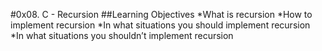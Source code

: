 #0x08. C - Recursion
##Learning Objectives
*What is recursion
*How to implement recursion
*In what situations you should implement recursion
*In what situations you shouldn’t implement recursion
